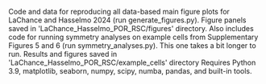 Code and data for reproducing all data-based main figure plots for LaChance and Hasselmo 2024 (run generate_figures.py). Figure panels saved in 'LaChance_Hasselmo_POR_RSC/figures' directory.
Also includes code for running symmetry analyses on example cells from Supplementary Figures 5 and 6 (run symmetry_analyses.py). This one takes a bit longer to run. Results and figures saved in 'LaChance_Hasselmo_POR_RSC/example_cells' directory
Requires Python 3.9, matplotlib, seaborn, numpy, scipy, numba, pandas, and built-in tools.